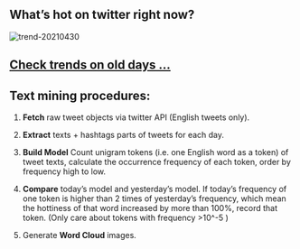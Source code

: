 ## What’s hot on twitter right now?

![trend-20210430][wordcloud]

[wordcloud]: https://raw.githubusercontent.com/xdqc/tweet-trend-everyday/master/word-cloud/trend-20210430.png?token=AF5V4P7ADR6KQBZ4CEDTNIK6AXRMU "trend-20210430"

## [Check trends on old days ...](https://github.com/xdqc/tweet-trend-everyday/tree/master/word-cloud)

## Text mining procedures:

1. **Fetch** raw tweet objects via twitter API (English tweets only).

2. **Extract** texts + hashtags parts of tweets for each day.

3. **Build Model** Count unigram tokens (i.e. one English word as a token) of tweet texts, calculate the occurrence frequency of each token, order by frequency high to low.

4. **Compare** today’s model and yesterday’s model. If today’s frequency of one token is higher than 2 times of yesterday’s frequency, which mean the hottiness of that word increased by more than 100%, record that token. (Only care about tokens with frequency >10^-5 )

5. Generate **Word Cloud** images.
